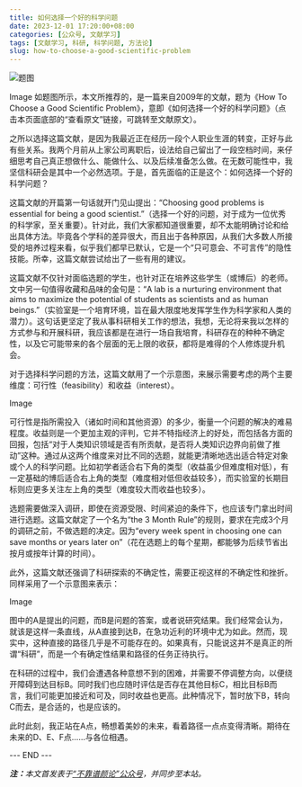```yaml
---
title: 如何选择一个好的科学问题
date: 2023-12-01 17:20:00+08:00
categories: [公众号, 文献学习]
tags: [文献学习, 科研, 科学问题, 方法论]
slug: how-to-choose-a-good-scientific-problem
---
```


<div class="p-3 text-center">
  <img class="img-fluid" src="/uploads/2023/1201/01.png" alt="题图" style="max-width:640px">
</div>

Image
如题图所示，本文所推荐的，是一篇来自2009年的文献，题为《How To Choose a Good Scientific Problem》，意即《如何选择一个好的科学问题》（点击本页面底部的“查看原文”链接，可跳转至文献原文）。

之所以选择这篇文献，是因为我最近正在经历一段个人职业生涯的转变，正好与此有些关系。我两个月前从上家公司离职后，设法给自己留出了一段空档时间，来仔细思考自己真正想做什么、能做什么、以及后续准备怎么做。在无数可能性中，我坚信科研会是其中一个必然选项。于是，首先面临的正是这个：如何选择一个好的科学问题？

这篇文献的开篇第一句话就开门见山提出：“Choosing good problems is essential for being a good scientist.”（选择一个好的问题，对于成为一位优秀的科学家，至关重要）。针对此，我们大家都知道很重要，却不太能明确讨论和给出具体方法。毕竟各个学科的差异很大，而且出于各种原因，从我们大多数人所接受的培养过程来看，似乎我们都早已默认，它是一个“只可意会、不可言传”的隐性技能。所幸，这篇文献尝试给出了一些有用的建议。

这篇文献不仅针对面临选题的学生，也针对正在培养这些学生（或博后）的老师。文中另一句值得收藏和品味的金句是：“A lab is a nurturing environment that aims to maximize the potential of students as scientists and as human beings.”（实验室是一个培育环境，旨在最大限度地发挥学生作为科学家和人类的潜力）。这句话更坚定了我从事科研相关工作的想法，我想，无论将来我以怎样的方式参与和开展科研，我应该都是在进行一场自我培育，科研存在的种种不确定性，以及它可能带来的各个层面的无上限的收获，都将是难得的个人修炼提升机会。

对于选择科学问题的方法，这篇文献用了一个示意图，来展示需要考虑的两个主要维度：可行性（feasibility）和收益（interest）。

Image

可行性是指所需投入（诸如时间和其他资源）的多少，衡量一个问题的解决的难易程度。收益则是一个更加主观的评判，它并不特指经济上的好处，而包括各方面的回报，包括“对于人类知识领域是否有所贡献，是否将人类知识边界向前做了推动”这种。通过从这两个维度来对比不同的选题，就能更清晰地选出适合特定对象或个人的科学问题。比如初学者适合右下角的类型（收益虽少但难度相对低），有一定基础的博后适合右上角的类型（难度相对低但收益较多），而实验室的长期目标则应更多关注左上角的类型（难度较大而收益也较多）。

选题需要做深入调研，即使在资源受限、时间紧迫的条件下，也应该专门拿出时间进行选题。这篇文献定了一个名为“the 3 Month Rule”的规则，要求在完成3个月的调研之前，不做选题的决定。因为“every week spent in choosing one can save months or years later on”（花在选题上的每个星期，都能够为后续节省出按月或按年计算的时间）。

此外，这篇文献还强调了科研探索的不确定性，需要正视这样的不确定性和挫折。同样采用了一个示意图来表示：

Image

图中的A是提出的问题，而B是问题的答案，或者说研究结果。我们经常会认为，就该是这样一条直线，从A直接到达B，在急功近利的环境中尤为如此。然而，现实中，这种直接的路径几乎是不可能存在的。如果真有，只能说这并不是真正的所谓“科研”，而是一个有确定性结果和路径的任务正待执行。

在科研的过程中，我们会遭遇各种意想不到的困难，并需要不停调整方向，以便绕开障碍到达目标B。同时我们也应随时评估是否存在其他目标C，相比目标B而言，我们可能更加接近和可及，同时收益也更高。此种情况下，暂时放下B，转向C而去，是合适的，也是应该的。

此时此刻，我正站在A点，畅想着美妙的未来，看着路径一点点变得清晰。期待在未来的D、E、F点……与各位相遇。

<div class="p-5 text-center">--- END ---</div>

<i><b>注：</b>本文首发表于[“不靠谱颜论”公众号](https://mp.weixin.qq.com/s/IjpNilrNz4TShQ0NOcpSMw)，并同步至本站。</i>
